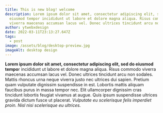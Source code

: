 ```yaml
---
title: This is new blog! welcome
description: Lorem ipsum dolor sit amet, consectetur adipiscing elit, sed do
  eiusmod tempor incididunt ut labore et dolore magna aliqua. Risus commodo
  viverra maecenas accumsan lacus vel. Donec ultrices tincidunt arcu non
author: ytwebxdesign
date: 2022-03-11T23:13:27.647Z
tags:
  - post
image: /assets/blog/desktop-preview.jpg
imageAlt: desktop design
---
```

**Lorem ipsum dolor sit amet, consectetur adipiscing elit, sed do eiusmod tempo**r incididunt ut labore et dolore magna aliqua. Risus commodo viverra maecenas accumsan lacus vel. Donec ultrices tincidunt arcu non sodales. Mattis rhoncus urna neque viverra justo nec ultrices dui sapien. Pretium quam vulputate dignissim suspendisse in est. Lobortis mattis aliquam faucibus purus in massa tempor nec. Elit ullamcorper dignissim cras tincidunt lobortis feugiat vivamus at augue. Quis ipsum suspendisse ultrices gravida dictum fusce ut placerat. *Vulputate eu scelerisque felis imperdiet proin. Nisl nisi scelerisque eu ultrices.*